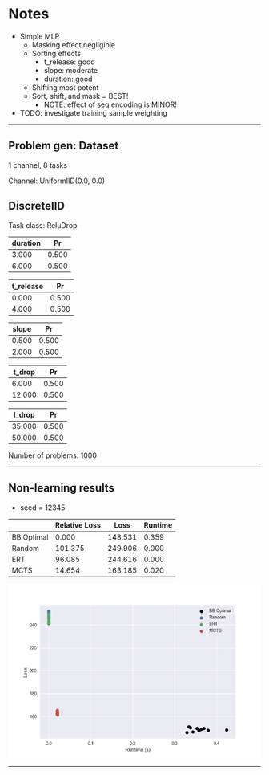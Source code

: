 # Notes
- Simple MLP
  - Masking effect negligible
  - Sorting effects
    - t_release: good
    - slope: moderate
    - duration: good
  - Shifting most potent
  - Sort, shift, and mask = BEST!
    - NOTE: effect of seq encoding is MINOR!
- TODO: investigate training sample weighting


---

Problem gen: Dataset
---
1 channel, 8 tasks

Channel: UniformIID(0.0, 0.0)

DiscreteIID
---
Task class: ReluDrop

|   duration |    Pr |
|------------|-------|
|      3.000 | 0.500 |
|      6.000 | 0.500 |

|   t_release |    Pr |
|-------------|-------|
|       0.000 | 0.500 |
|       4.000 | 0.500 |

|   slope |    Pr |
|---------|-------|
|   0.500 | 0.500 |
|   2.000 | 0.500 |

|   t_drop |    Pr |
|----------|-------|
|    6.000 | 0.500 |
|   12.000 | 0.500 |

|   l_drop |    Pr |
|----------|-------|
|   35.000 | 0.500 |
|   50.000 | 0.500 |

Number of problems: 1000

---

Non-learning results
---

- seed = 12345

|            |   Relative Loss |    Loss |   Runtime |
|------------|-----------------|---------|-----------|
| BB Optimal |           0.000 | 148.531 |     0.359 |
| Random     |         101.375 | 249.906 |     0.000 |
| ERT        |          96.085 | 244.616 |     0.000 |
| MCTS       |          14.654 | 163.185 |     0.020 |

![](../images/discrete_relu_c1t8_non_learn.png)

---










